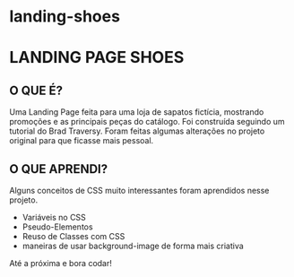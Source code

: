 # landing-shoes

<h1>LANDING PAGE SHOES</h1>

<h2> O QUE É? </h2>
<p>Uma Landing Page feita para uma loja de sapatos fictícia, mostrando promoções e as principais peças do catálogo. Foi construída seguindo um tutorial do Brad Traversy. Foram feitas algumas alterações no projeto original para que ficasse mais pessoal.</p>


<h2> O QUE APRENDI? </h2>
<p>Alguns conceitos de CSS muito interessantes foram aprendidos nesse projeto.<p/> 
<ul>
  <li>Variáveis no CSS</li>
  <li>Pseudo-Elementos</li>
  <li>Reuso de Classes com CSS</li>
  <li>maneiras de usar background-image de forma mais criativa</li>
</ul>  

<p>Até a próxima e bora codar!</p>
